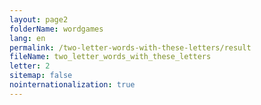 ```yaml
---
layout: page2
folderName: wordgames
lang: en
permalink: /two-letter-words-with-these-letters/result
fileName: two_letter_words_with_these_letters
letter: 2
sitemap: false
nointernationalization: true
---
```

